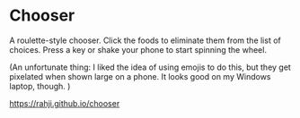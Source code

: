 # Chooser

A roulette-style chooser. Click the foods to eliminate them from the list of choices. Press a key or shake your phone to start spinning the wheel.

(An unfortunate thing: I liked the idea of using emojis to do this, but they get pixelated when shown large on a phone. It looks good on my Windows laptop, though. )

<https://rahji.github.io/chooser>

